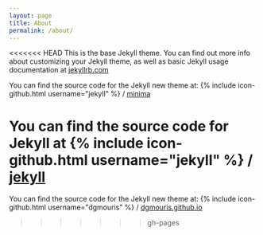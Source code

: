 ```yaml
---
layout: page
title: About
permalink: /about/
---
```


<<<<<<< HEAD
This is the base Jekyll theme. You can find out more info about customizing your Jekyll theme, as well as basic Jekyll usage documentation at [jekyllrb.com](http://jekyllrb.com/)

You can find the source code for the Jekyll new theme at:
{% include icon-github.html username="jekyll" %} /
[minima](https://github.com/jekyll/minima)

You can find the source code for Jekyll at
{% include icon-github.html username="jekyll" %} /
[jekyll](https://github.com/jekyll/jekyll)
=======


You can find the source code for the Jekyll new theme at:
{% include icon-github.html username="dgmouris" %} /
[dgmouris.github.io](https://github.com/dgmouris/dgmouris.github.io)
>>>>>>> gh-pages
